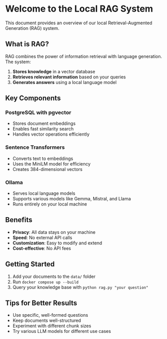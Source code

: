 # Welcome to the Local RAG System

This document provides an overview of our local Retrieval-Augmented Generation (RAG) system.

## What is RAG?

RAG combines the power of information retrieval with language generation. The system:

1. **Stores knowledge** in a vector database
2. **Retrieves relevant information** based on your queries
3. **Generates answers** using a local language model

## Key Components

### PostgreSQL with pgvector
- Stores document embeddings
- Enables fast similarity search
- Handles vector operations efficiently

### Sentence Transformers
- Converts text to embeddings
- Uses the MiniLM model for efficiency
- Creates 384-dimensional vectors

### Ollama
- Serves local language models
- Supports various models like Gemma, Mistral, and Llama
- Runs entirely on your local machine

## Benefits

- **Privacy**: All data stays on your machine
- **Speed**: No external API calls
- **Customization**: Easy to modify and extend
- **Cost-effective**: No API fees

## Getting Started

1. Add your documents to the `data/` folder
2. Run `docker compose up --build`
3. Query your knowledge base with `python rag.py "your question"`

## Tips for Better Results

- Use specific, well-formed questions
- Keep documents well-structured
- Experiment with different chunk sizes
- Try various LLM models for different use cases 